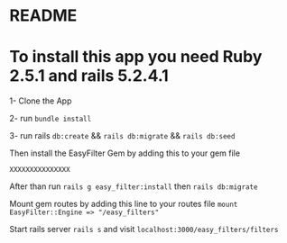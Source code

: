 # README

# To install this app you need Ruby 2.5.1 and rails 5.2.4.1

1- Clone the App

2- run `bundle install`

3- run rails `db:create` && `rails db:migrate` && `rails db:seed`

Then install the EasyFilter Gem by adding this to your gem file

`XXXXXXXXXXXXXXX`

After than run `rails g easy_filter:install` then `rails db:migrate`

Mount gem routes by adding this line to your routes file `mount EasyFilter::Engine => "/easy_filters"`

Start rails server `rails s` and visit `localhost:3000/easy_filters/filters`
